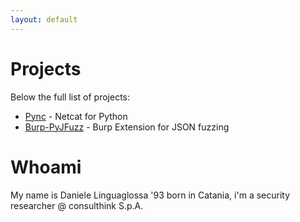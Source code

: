 ```yaml
---
layout: default
---
```

# [](#header-1)Projects

Below the full list of projects:

- [Pync](pync) - Netcat for Python
- [Burp-PyJFuzz](burp-pyjfuzz) - Burp Extension for JSON fuzzing

# [](#header-1)Whoami

My name is Daniele Linguaglossa '93 born in Catania, i'm a security researcher @ consulthink S.p.A.
